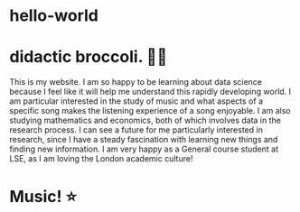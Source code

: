 # hello-world

# didactic broccoli. 🧑‍🚀


This is my website. I am so happy to be learning about data science because I feel like it will help me understand this rapidly developing world. I am particular interested in the study of music and what aspects of a specific song makes the listening experience of a song enjoyable. I am also studying mathematics and economics, both of which involves data in the research process. I can see a future for me particularly interested in research, since I have a steady fascination with learning new things and finding new information. I am very happy as a General course student at LSE, as I am loving the London academic culture! 

# Music! ⭐


